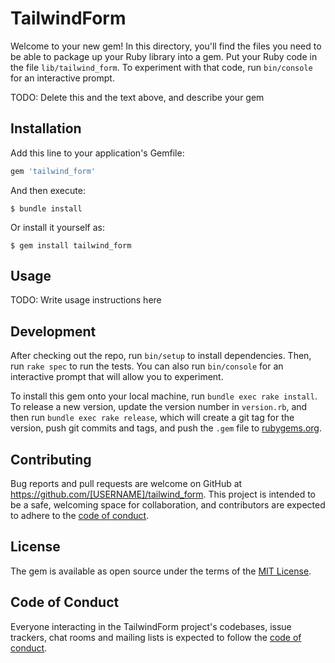# TailwindForm

Welcome to your new gem! In this directory, you'll find the files you need to be able to package up your Ruby library into a gem. Put your Ruby code in the file `lib/tailwind_form`. To experiment with that code, run `bin/console` for an interactive prompt.

TODO: Delete this and the text above, and describe your gem

## Installation

Add this line to your application's Gemfile:

```ruby
gem 'tailwind_form'
```

And then execute:

    $ bundle install

Or install it yourself as:

    $ gem install tailwind_form

## Usage

TODO: Write usage instructions here

## Development

After checking out the repo, run `bin/setup` to install dependencies. Then, run `rake spec` to run the tests. You can also run `bin/console` for an interactive prompt that will allow you to experiment.

To install this gem onto your local machine, run `bundle exec rake install`. To release a new version, update the version number in `version.rb`, and then run `bundle exec rake release`, which will create a git tag for the version, push git commits and tags, and push the `.gem` file to [rubygems.org](https://rubygems.org).

## Contributing

Bug reports and pull requests are welcome on GitHub at https://github.com/[USERNAME]/tailwind_form. This project is intended to be a safe, welcoming space for collaboration, and contributors are expected to adhere to the [code of conduct](https://github.com/[USERNAME]/tailwind_form/blob/master/CODE_OF_CONDUCT.md).


## License

The gem is available as open source under the terms of the [MIT License](https://opensource.org/licenses/MIT).

## Code of Conduct

Everyone interacting in the TailwindForm project's codebases, issue trackers, chat rooms and mailing lists is expected to follow the [code of conduct](https://github.com/[USERNAME]/tailwind_form/blob/master/CODE_OF_CONDUCT.md).
